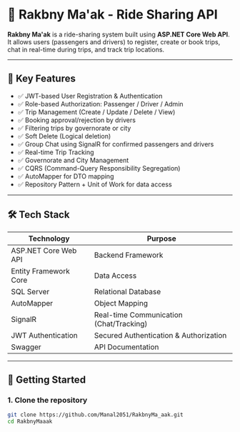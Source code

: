 # 🚗 Rakbny Ma'ak - Ride Sharing API

**Rakbny Ma'ak** is a ride-sharing system built using **ASP.NET Core Web API**. It allows users (passengers and drivers) to register, create or book trips, chat in real-time during trips, and track trip locations.

---

## 📌 Key Features

- ✅ JWT-based User Registration & Authentication
- ✅ Role-based Authorization: Passenger / Driver / Admin
- ✅ Trip Management (Create / Update / Delete / View)
- ✅ Booking approval/rejection by drivers
- ✅ Filtering trips by governorate or city
- ✅ Soft Delete (Logical deletion)
- ✅ Group Chat using SignalR for confirmed passengers and drivers
- ✅ Real-time Trip Tracking
- ✅ Governorate and City Management
- ✅ CQRS (Command-Query Responsibility Segregation)
- ✅ AutoMapper for DTO mapping
- ✅ Repository Pattern + Unit of Work for data access

---
## 🛠️ Tech Stack

| Technology              | Purpose                               |
|-------------------------|----------------------------------------|
| ASP.NET Core Web API    | Backend Framework                      |
| Entity Framework Core   | Data Access                            |
| SQL Server              | Relational Database                    |
| AutoMapper              | Object Mapping                         |
| SignalR                 | Real-time Communication (Chat/Tracking)|
| JWT Authentication      | Secured Authentication & Authorization |
| Swagger                 | API Documentation                      |

---

## 🚀 Getting Started

### 1. Clone the repository

```bash
git clone https://github.com/Manal2051/RakbnyMa_aak.git
cd RakbnyMaaak
